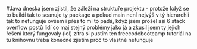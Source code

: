#Java
dneska jsem zjistil, že záleží na struktuře projektu - protože když se to buildí tak to scanuje ty package a pokud main není nejvýš v tý hierarchii tak to nefunguje
ovšem i přes to mi to padá, když jsem prošel asi 6 stack overflow postů lidí co maj stejný problémy jako já a zkusil jsem ty jejich řešení který fungovaly (lol)
zítra si pustím ten freecodebootcamp tutoriál na tu knihovnu třeba konečně zjistím proč to vlastně nefunguje
